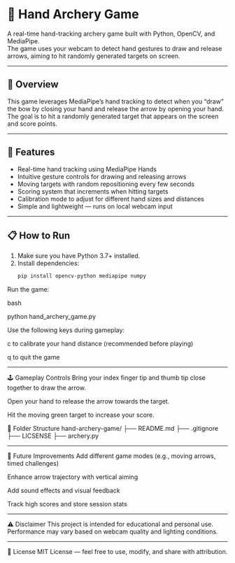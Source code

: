 # 🏹 Hand Archery Game

A real-time hand-tracking archery game built with Python, OpenCV, and MediaPipe.  
The game uses your webcam to detect hand gestures to draw and release arrows, aiming to hit randomly generated targets on screen.

---

## 🎯 Overview

This game leverages MediaPipe’s hand tracking to detect when you “draw” the bow by closing your hand and release the arrow by opening your hand. The goal is to hit a randomly generated target that appears on the screen and score points.

---

## 🚀 Features

- Real-time hand tracking using MediaPipe Hands  
- Intuitive gesture controls for drawing and releasing arrows  
- Moving targets with random repositioning every few seconds  
- Scoring system that increments when hitting targets  
- Calibration mode to adjust for different hand sizes and distances  
- Simple and lightweight — runs on local webcam input  

---

## 📋 How to Run

1. Make sure you have Python 3.7+ installed.  
2. Install dependencies:  
   ```bash
   pip install opencv-python mediapipe numpy
Run the game:

bash

python hand_archery_game.py

Use the following keys during gameplay:

  c to calibrate your hand distance (recommended before playing)

  q to quit the game

---

🕹 Gameplay Controls
Bring your index finger tip and thumb tip close together to draw the arrow.

Open your hand to release the arrow towards the target.

Hit the moving green target to increase your score.

📁 Folder Structure
hand-archery-game/
├── README.md
├── .gitignore
├── LICSENSE
├── archery.py

---

🎯 Future Improvements
  Add different game modes (e.g., moving arrows, timed challenges)
  
  Enhance arrow trajectory with vertical aiming
  
  Add sound effects and visual feedback
  
  Track high scores and store session stats

---

⚠️ Disclaimer
This project is intended for educational and personal use. Performance may vary based on webcam quality and lighting conditions.

---

🧾 License
MIT License — feel free to use, modify, and share with attribution.
